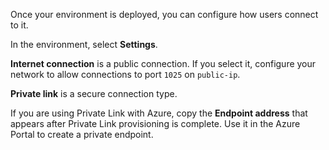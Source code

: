 Once your environment is deployed, you can configure how users connect to it.

In the environment, select **Settings**.

**Internet connection** is a public connection. If you select it, configure your network to allow connections to port `1025` on `public-ip`.

**Private link** is a secure connection type.

If you are using Private Link with Azure, copy the **Endpoint address** that appears after Private Link provisioning is complete. Use it in the Azure Portal to create a private endpoint.

